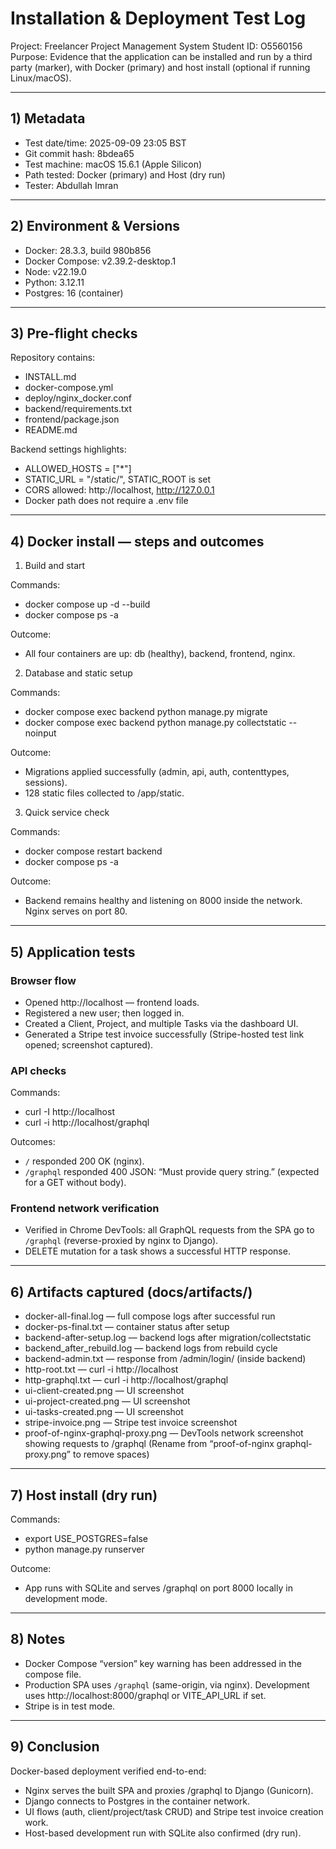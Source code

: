 # Installation & Deployment Test Log

Project: Freelancer Project Management System
Student ID: O5560156
Purpose: Evidence that the application can be installed and run by a third party (marker), with Docker (primary) and host install (optional if running Linux/macOS).

---

## 1) Metadata

- Test date/time: 2025-09-09 23:05 BST
- Git commit hash: 8bdea65
- Test machine: macOS 15.6.1 (Apple Silicon)
- Path tested: Docker (primary) and Host (dry run)
- Tester: Abdullah Imran

---

## 2) Environment & Versions

- Docker: 28.3.3, build 980b856
- Docker Compose: v2.39.2-desktop.1
- Node: v22.19.0
- Python: 3.12.11
- Postgres: 16 (container)

---

## 3) Pre-flight checks

Repository contains:

- INSTALL.md
- docker-compose.yml
- deploy/nginx_docker.conf
- backend/requirements.txt
- frontend/package.json
- README.md

Backend settings highlights:

- ALLOWED_HOSTS = ["*"]
- STATIC_URL = "/static/", STATIC_ROOT is set
- CORS allowed: http://localhost, http://127.0.0.1
- Docker path does not require a .env file

---

## 4) Docker install — steps and outcomes

1. Build and start

Commands:

- docker compose up -d --build
- docker compose ps -a

Outcome:

- All four containers are up: db (healthy), backend, frontend, nginx.

2. Database and static setup

Commands:

- docker compose exec backend python manage.py migrate
- docker compose exec backend python manage.py collectstatic --noinput

Outcome:

- Migrations applied successfully (admin, api, auth, contenttypes, sessions).
- 128 static files collected to /app/static.

3. Quick service check

Commands:

- docker compose restart backend
- docker compose ps -a

Outcome:

- Backend remains healthy and listening on 8000 inside the network. Nginx serves on port 80.

---

## 5) Application tests

### Browser flow

- Opened http://localhost — frontend loads.
- Registered a new user; then logged in.
- Created a Client, Project, and multiple Tasks via the dashboard UI.
- Generated a Stripe test invoice successfully (Stripe-hosted test link opened; screenshot captured).

### API checks

Commands:

- curl -I http://localhost
- curl -i http://localhost/graphql

Outcomes:

- `/` responded 200 OK (nginx).
- `/graphql` responded 400 JSON: “Must provide query string.” (expected for a GET without body).

### Frontend network verification

- Verified in Chrome DevTools: all GraphQL requests from the SPA go to `/graphql` (reverse-proxied by nginx to Django).
- DELETE mutation for a task shows a successful HTTP response.

---

## 6) Artifacts captured (docs/artifacts/)

- docker-all-final.log — full compose logs after successful run
- docker-ps-final.txt — container status after setup
- backend-after-setup.log — backend logs after migration/collectstatic
- backend_after_rebuild.log — backend logs from rebuild cycle
- backend-admin.txt — response from /admin/login/ (inside backend)
- http-root.txt — curl -i http://localhost
- http-graphql.txt — curl -i http://localhost/graphql
- ui-client-created.png — UI screenshot
- ui-project-created.png — UI screenshot
- ui-tasks-created.png — UI screenshot
- stripe-invoice.png — Stripe test invoice screenshot
- proof-of-nginx-graphql-proxy.png — DevTools network screenshot showing requests to /graphql
  (Rename from “proof-of-nginx graphql-proxy.png” to remove spaces)

---

## 7) Host install (dry run)

Commands:

- export USE_POSTGRES=false
- python manage.py runserver

Outcome:

- App runs with SQLite and serves /graphql on port 8000 locally in development mode.

---

## 8) Notes

- Docker Compose “version” key warning has been addressed in the compose file.
- Production SPA uses `/graphql` (same-origin, via nginx). Development uses http://localhost:8000/graphql or VITE_API_URL if set.
- Stripe is in test mode.

---

## 9) Conclusion

Docker-based deployment verified end-to-end:

- Nginx serves the built SPA and proxies /graphql to Django (Gunicorn).
- Django connects to Postgres in the container network.
- UI flows (auth, client/project/task CRUD) and Stripe test invoice creation work.
- Host-based development run with SQLite also confirmed (dry run).
